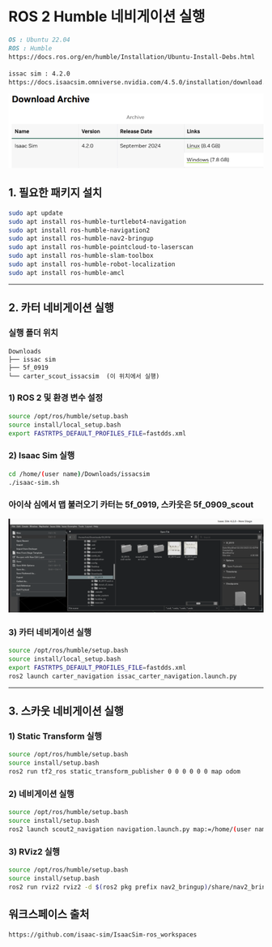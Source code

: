 

# ROS 2 Humble 네비게이션 실행

```markdown
OS : Ubuntu 22.04
ROS : Humble
https://docs.ros.org/en/humble/Installation/Ubuntu-Install-Debs.html

issac sim : 4.2.0
https://docs.isaacsim.omniverse.nvidia.com/4.5.0/installation/download.html


```
![아이삭심 버전설치](/image/image.png)



## 1. 필요한 패키지 설치


```bash
sudo apt update
sudo apt install ros-humble-turtlebot4-navigation
sudo apt install ros-humble-navigation2
sudo apt install ros-humble-nav2-bringup 
sudo apt install ros-humble-pointcloud-to-laserscan
sudo apt install ros-humble-slam-toolbox
sudo apt install ros-humble-robot-localization
sudo apt install ros-humble-amcl
```

---

## 2. 카터 네비게이션 실행

### 실행 폴더 위치
```
Downloads
├── issac sim
├── 5f_0919
└── carter_scout_issacsim  (이 위치에서 실행)
```


### 1) ROS 2 및 환경 변수 설정
```bash
source /opt/ros/humble/setup.bash
source install/local_setup.bash
export FASTRTPS_DEFAULT_PROFILES_FILE=fastdds.xml
```

### 2) Isaac Sim 실행
```bash
cd /home/(user name)/Downloads/issacsim
./isaac-sim.sh
```

### 아이삭 심에서 맵 불러오기 카터는 5f_0919, 스카웃은 5f_0909_scout
![맵 불러오기](/image/image1.png)

### 3) 카터 네비게이션 실행
```bash
source /opt/ros/humble/setup.bash
source install/local_setup.bash
export FASTRTPS_DEFAULT_PROFILES_FILE=fastdds.xml
ros2 launch carter_navigation issac_carter_navigation.launch.py
```

---

## 3. 스카웃 네비게이션 실행

### 1) Static Transform 실행
```bash
source /opt/ros/humble/setup.bash
source install/setup.bash 
ros2 run tf2_ros static_transform_publisher 0 0 0 0 0 0 map odom
```

### 2) 네비게이션 실행
```bash
source /opt/ros/humble/setup.bash
source install/setup.bash
ros2 launch scout2_navigation navigation.launch.py map:=/home/(user name)/Downloads/carter_scout_issacsim/src/scout2_navigation/maps/5fimage.yaml
```

### 3) RViz2 실행
```bash
source /opt/ros/humble/setup.bash
source install/setup.bash
ros2 run rviz2 rviz2 -d $(ros2 pkg prefix nav2_bringup)/share/nav2_bringup/rviz/nav2_default_view.rviz
```

## 워크스페이스 출처
```markdown
https://github.com/isaac-sim/IsaacSim-ros_workspaces

```